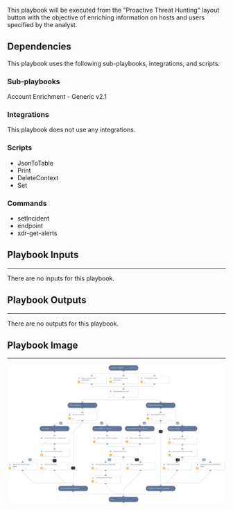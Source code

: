 This playbook will be executed from the "Proactive Threat Hunting" layout button with the objective of enriching information on hosts and users specified by the analyst.

## Dependencies

This playbook uses the following sub-playbooks, integrations, and scripts.

### Sub-playbooks

Account Enrichment - Generic v2.1

### Integrations

This playbook does not use any integrations.

### Scripts

* JsonToTable
* Print
* DeleteContext
* Set

### Commands

* setIncident
* endpoint
* xdr-get-alerts

## Playbook Inputs

---
There are no inputs for this playbook.

## Playbook Outputs

---
There are no outputs for this playbook.

## Playbook Image

---

![Proactive Threat Hunting - Entity Enrichment](../doc_files/Proactive_Threat_Hunting_-_Entity_Enrichment.png)
